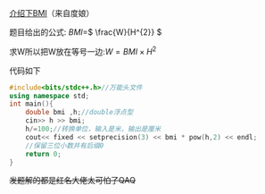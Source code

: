 [介绍下BMI](https://baike.baidu.com/item/%E4%BD%93%E8%B4%A8%E6%8C%87%E6%95%B0)（来自度娘）

题目给出的公式:
$BMI$=$ \frac{W}{H^{2}} $

求W所以把W放在等号一边:$W=BMI \times H^2$

代码如下
```cpp
#include<bits/stdc++.h>//万能头文件
using namespace std;
int main(){
    double bmi ,h;//double浮点型
    cin>> h >> bmi;
    h/=100;//转换单位，输入是米，输出是厘米
    cout<< fixed << setprecision(3) << bmi * pow(h,2) << endl;
    //保留三位小数并有后缀0
    return 0;
}

```

~~发题解的都是红名大佬太可怕了QAQ~~